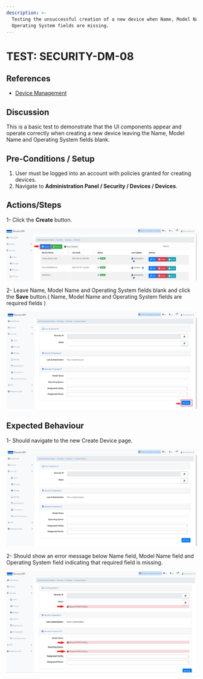 ```yaml
---
description: >-
  Testing the unsuccessful creation of a new device when Name, Model Name and
  Operating System fields are missing.
---
```


# TEST: SECURITY-DM-08

## References

* [Device Management](../../../../../../../operations-1/system-administration/security-administration/device-management.md)

## Discussion

This is a basic test to demonstrate that the UI components appear and operate correctly when creating a new device leaving the Name, Model Name and Operating System fields blank.



## **Pre-Conditions / Setup**

1. User must be logged into an account with policies granted for creating devices.
2. Navigate to **Administration Panel / Security / Devices / Devices**.

## Actions/Steps

1- Click the **Create** button.

![](<../../../../../../../.gitbook/assets/1 (8).jpg>)

2- Leave Name, Model Name and Operating System fields blank and click the **Save** button.( Name, Model Name and Operating System fields are required fields )&#x20;

![](<../../../../../../../.gitbook/assets/3 (13).jpg>)

## Expected Behaviour

1- Should navigate to the new Create Device page.

![](<../../../../../../../.gitbook/assets/2 (4).jpg>)

2- Should show an error message below Name field, Model Name field and Operating System field indicating that required field is missing.

![](<../../../../../../../.gitbook/assets/4 (6).jpg>)
